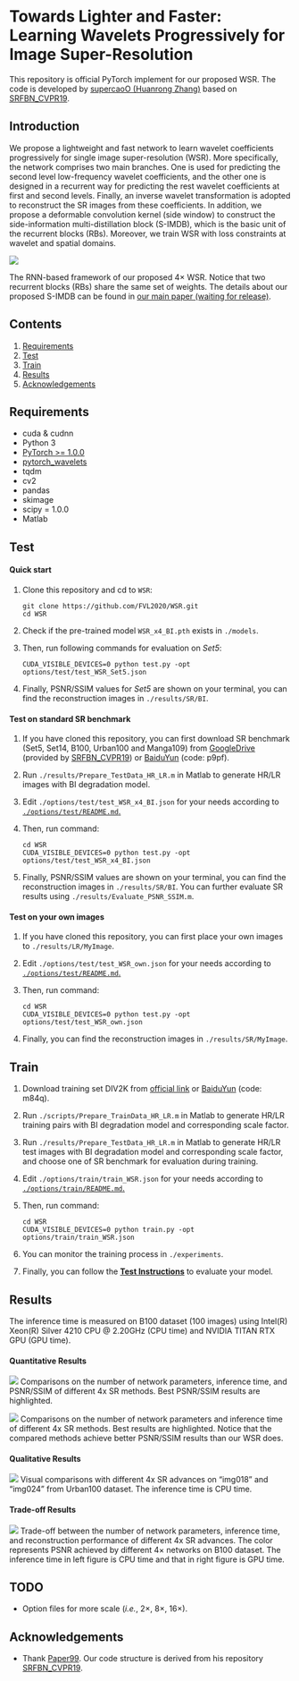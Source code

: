# Towards Lighter and Faster: Learning Wavelets Progressively for Image Super-Resolution

This repository is official PyTorch implement for our proposed WSR.
The code is developed by [supercaoO (Huanrong Zhang)](https://github.com/supercaoO) based on [SRFBN_CVPR19](https://github.com/Paper99/SRFBN_CVPR19).

## Introduction

We propose a lightweight and fast network to learn wavelet coefficients progressively for single image super-resolution (WSR).
More specifically, the network comprises two main branches.
One is used for predicting the second level low-frequency wavelet coefficients,
and the other one is designed in a recurrent way for predicting the rest wavelet coefficients at first and second levels.
Finally, an inverse wavelet transformation is adopted to reconstruct the SR images from these coefficients.
In addition, we propose a deformable convolution kernel (side window) to construct the side-information multi-distillation block (S-IMDB),
which is the basic unit of the recurrent blocks (RBs).
Moreover, we train WSR with loss constraints at wavelet and spatial domains.

![](figs/framework.jpg)

The RNN-based framework of our proposed 4× WSR.
Notice that two recurrent blocks (RBs) share the same set of weights.
The details about our proposed S-IMDB can be found in [our main paper (waiting for release)]().

<!-- If you find our work useful in your research or publications, please consider citing:

```latex
@inproceedings{zhang2020wsr,
    author = {Zhang, Huanrong and Zhi, Jin},
    title = {Towards Lighter and Faster: Learning Wavelets Progressively for Image Super-Resolution},
    booktitle = {Proceedings of the 28th ACM International Conference on Multimedia (MM’20)},
    year= {2020}
}
```
-->

## Contents
1. [Requirements](#Requirements)
2. [Test](#test)
3. [Train](#train)
4. [Results](#results)
5. [Acknowledgements](#acknowledgements)

## Requirements
- cuda & cudnn
- Python 3
- [PyTorch >= 1.0.0](https://pytorch.org/)
- [pytorch_wavelets](https://github.com/fbcotter/pytorch_wavelets)
- tqdm
- cv2
- pandas
- skimage
- scipy = 1.0.0
- Matlab

## Test

#### Quick start

1. Clone this repository and cd to `WSR`:

   ```shell
   git clone https://github.com/FVL2020/WSR.git
   cd WSR
   ```

2. Check if the pre-trained model `WSR_x4_BI.pth` exists in `./models`.

3. Then, run following commands for evaluation on *Set5*:

   ```shell
   CUDA_VISIBLE_DEVICES=0 python test.py -opt options/test/test_WSR_Set5.json
   ```

4. Finally, PSNR/SSIM values for *Set5* are shown on your terminal, you can find the reconstruction images in `./results/SR/BI`.

#### Test on standard SR benchmark

1. If you have cloned this repository, you can first download SR benchmark (Set5, Set14, B100, Urban100 and Manga109) from [GoogleDrive](https://drive.google.com/file/d/1fC0AeoCLK8Oo3utnVa3E_r_45sJla4d1/view) (provided by [SRFBN_CVPR19]((https://github.com/Paper99/SRFBN_CVPR19))) or [BaiduYun](https://pan.baidu.com/s/19-RNNv9sr4MDdrWvsR4_4Q) (code: p9pf).

2. Run `./results/Prepare_TestData_HR_LR.m` in Matlab to generate HR/LR images with BI degradation model.

3. Edit `./options/test/test_WSR_x4_BI.json` for your needs according to [`./options/test/README.md`.](./options/test/README.md)

4. Then, run command:
   ```shell
   cd WSR
   CUDA_VISIBLE_DEVICES=0 python test.py -opt options/test/test_WSR_x4_BI.json
   ```

5. Finally, PSNR/SSIM values are shown on your terminal, you can find the reconstruction images in `./results/SR/BI`. You can further evaluate SR results using `./results/Evaluate_PSNR_SSIM.m`.

#### Test on your own images

1. If you have cloned this repository, you can first place your own images to `./results/LR/MyImage`.

2. Edit `./options/test/test_WSR_own.json` for your needs according to [`./options/test/README.md`.](./options/test/README.md)

3. Then, run command:
   ```shell
   cd WSR
   CUDA_VISIBLE_DEVICES=0 python test.py -opt options/test/test_WSR_own.json
   ```

4. Finally, you can find the reconstruction images in `./results/SR/MyImage`.

## Train

1. Download training set DIV2K from [official link](https://data.vision.ee.ethz.ch/cvl/DIV2K/) or [BaiduYun](https://pan.baidu.com/s/1dN5HIFgNKXQHQoe9ypX0jQ) (code: m84q).

2. Run `./scripts/Prepare_TrainData_HR_LR.m` in Matlab to generate HR/LR training pairs with BI degradation model and corresponding scale factor.

3. Run `./results/Prepare_TestData_HR_LR.m` in Matlab to generate HR/LR test images with BI degradation model and corresponding scale factor, and choose one of SR benchmark for evaluation during training.

4. Edit `./options/train/train_WSR.json` for your needs according to [`./options/train/README.md`.](./options/train/README.md)

5. Then, run command:
   ```shell
   cd WSR
   CUDA_VISIBLE_DEVICES=0 python train.py -opt options/train/train_WSR.json
   ```

6. You can monitor the training process in `./experiments`.

7. Finally, you can follow the [**Test Instructions**](#test) to evaluate your model.

## Results

The inference time is measured on B100 dataset (100 images) using Intel(R) Xeon(R) Silver
4210 CPU @ 2.20GHz (CPU time) and NVIDIA TITAN RTX GPU (GPU time). 

#### Quantitative Results

![](figs/comp_sota.jpg)
Comparisons on the number of network parameters, inference time, and PSNR/SSIM of different 4x SR methods. Best
PSNR/SSIM results are highlighted.

![](figs/comp_sota_2.jpg)
Comparisons on the number of network parameters and inference time of different 4x SR methods. Best results are
highlighted. Notice that the compared methods achieve better PSNR/SSIM results than our WSR does.

#### Qualitative Results

![](figs/visual_comp.png)
Visual comparisons with different 4x SR advances on “img018” and “img024” from Urban100 dataset. The inference time is CPU time.

#### Trade-off Results

![](figs/trade_off_results.png)
Trade-off between the number of network parameters, inference time, and reconstruction performance of different
4x SR advances. The color represents PSNR achieved by different 4× networks on B100 dataset. The inference time in left figure is CPU time and that in right figure is GPU time.

## TODO

- Option files for more scale (*i.e.*, 2×, 8×, 16×).

## Acknowledgements

- Thank [Paper99](https://github.com/Paper99). Our code structure is derived from his repository [SRFBN_CVPR19](https://github.com/Paper99/SRFBN_CVPR19). 
